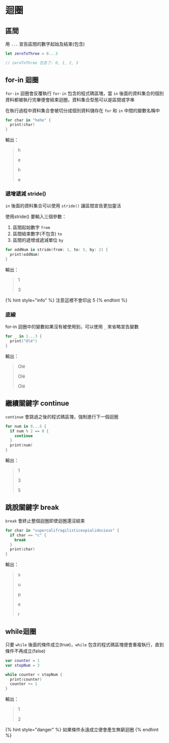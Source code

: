 # 迴圈

## 區間

用 `...` 宣告區間的數字起始及結束(包含)

```swift
let zeroToThree = 0...3

// zeroToThree 包含了: 0, 1, 2, 3
```

## for-in 迴圈

`for-in` 迴圈會反覆執行 `for-in` 包含的程式碼區塊，當 `in` 後面的資料集合的個別資料都被執行完畢便會結束迴圈，資料集合型態可以是區間或字串

在執行過程中資料集合會被切分成個別資料儲存在 `for` 和 `in` 中間的變數名稱中

```swift
for char in "hehe" {
  print(char)
}
```

輸出：

> h
>
> e
>
> h
>
> e

### 遞增遞減 stride()

`in` 後面的資料集合可以使用 `stride()` 讓區間宣告更加靈活

使用stride() 要輸入三個參數：

1. 區間起始數字 `from`
2. 區間結束數字(不包含) `to`
3. 區間的遞增或遞減單位 `by`

```swift
for oddNum in stride(from: 1, to: 5, by: 2) {
  print(oddNum)
}
```

輸出：

> 1
>
> 3

{% hint style="info" %}
注意這裡不會印出 5
{% endhint %}

### 底線

for-in 迴圈中的變數如果沒有被使用到，可以使用 `_` 來省略宣告變數

```swift
for _ in 1...3 {
  print("Olé")
}
```

輸出：

> Olé
>
> Olé
>
> Olé

## 繼續關鍵字 continue

`continue` 會跳過之後的程式碼區塊，強制進行下一個迴圈

```swift
for num in 0...5 {
  if num % 2 == 0 {
    continue
  }
  print(num)
}
```

輸出：

> 1
>
> 3
>
> 5

## 跳脫關鍵字 break

`break` 會終止整個迴圈即使迴圈還沒結束

```swift
for char in "supercalifragilisticexpialidocious" {
  if char == "c" {
    break
  }
  print(char)
}
```

輸出：

> s
>
> u
>
> p
>
> e
>
> r

## while迴圈

只要 `while` 後面的條件成立(true)，`while` 包含的程式碼區塊便會重複執行，直到條件不再成立(false)

```swift
var counter = 1
var stopNum = 3

while counter < stopNum {
  print(counter)
  counter += 1
}
```

輸出：

> 1
>
> 2

{% hint style="danger" %}
如果條件永遠成立便會產生無窮迴圈
{% endhint %}
